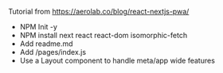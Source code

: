 Tutorial from https://aerolab.co/blog/react-nextjs-pwa/

+ NPM Init -y 
+ NPM install next react react-dom isomorphic-fetch
+ Add readme.md
+ Add /pages/index.js
+ Use a Layout component to handle meta/app wide features


